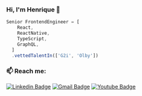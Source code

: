 ### Hi, I'm Henrique 👋
```ts
Senior FrontendEngineer = [
    React,
    ReactNative,
    TypeScript,
    GraphQL,
  ]
  .vettedTalentIn(['G2i', 'Olby'])

```

### 📫 Reach me:  
[![Linkedin Badge](https://img.shields.io/badge/-Henrique%20Derosa-6633cc?style=flat-square&logo=Linkedin&logoColor=white&link=https://www.linkedin.com/in/henrique-derosa-85884829/)](https://www.linkedin.com/in/henrique-derosa-85884829/) 
[![Gmail Badge](https://img.shields.io/badge/-Contact%20me-6633cc?style=flat-square&logo=Gmail&logoColor=white&link=mailto:contato.h@gmail.com)](mailto:contato.h@gmail.com)
[![Youtube Badge](https://img.shields.io/badge/-Watch-6633cc?style=flat-square&logo=YouTube&logoColor=white&link=https://www.youtube.com/channel/UCazOsFDHuRE6AErwIPqz5Ew)](https://www.youtube.com/channel/UCazOsFDHuRE6AErwIPqz5Ew)
